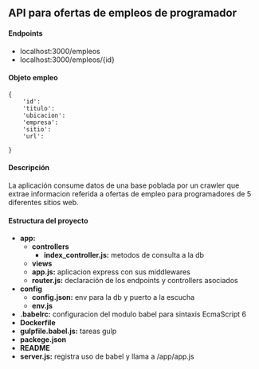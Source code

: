 ## API para ofertas de empleos de programador

#### Endpoints

* localhost:3000/empleos
* localhost:3000/empleos/{id}

#### Objeto empleo

    {
        'id': 
        'titulo':
        'ubicacion':
        'empresa':
        'sitio':
        'url':

    }

#### Descripción

La aplicación consume datos de una base poblada por un crawler que extrae informacion referida a ofertas de empleo para programadores de 5 diferentes sitios web.

#### Estructura del proyecto

* **app:**
    * **controllers**
        * **index_controller.js:** metodos de consulta a la db
    * **views** 
    * **app.js:** aplicacion express con sus middlewares
    * **router.js:** declaración de los endpoints y controllers asociados
* **config**
    * **config.json:** env para la db y puerto a la escucha 
    * **env.js**
* **.babelrc:** configuracion del modulo babel para sintaxis EcmaScript 6
* **Dockerfile**
* **gulpfile.babel.js:** tareas gulp
* **packege.json**
* **README**
* **server.js:** registra uso de babel y llama a /app/app.js
 